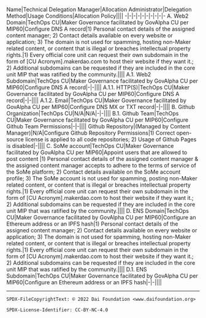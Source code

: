 Name|Technical Delegation Manager|Allocation Administrator|Delegation Method|Usage Conditions|Allocation Policy||||
-|-|-|-|-|-|-|-|-|-
A. Web2 Domain|TechOps CU|Maker Governance facilitated by GovAlpha CU per MIP60|Configure DNS A record|1) Personal contact details of the assigned content manager; 2) Contact details available on every website or application; 3) The domain is not used for spamming, hosting non-Maker related content, or content that is illegal or breaches intellectual property rights.|1) Every official core unit can request their own subdomain in the form of [CU Acronym].makerdao.com to host their website if they want it.; 2) Additional subdomains can be requested if they are included in the core unit MIP that was ratified by the community.||||
A.1. Web2 Subdomain|TechOps CU|Maker Governance facilitated by GovAlpha CU per MIP60|Configure DNS A record|-|-||||
A.1.1. HTTP(S)|TechOps CU|Maker Governance facilitated by GovAlpha CU per MIP60|Configure DNS A record|-|-||||
A.1.2. Email|TechOps CU|Maker Governance facilitated by GovAlpha CU per MIP60|Configure DNS MX or TXT record|-|-||||
B. Github Organization|TechOps CU|N/A|N/A|-|-||||
B.1. Github Team|TechOps CU|Maker Governance facilitated by GovAlpha CU per MIP60|Configure Github Team Permissions|-|-||||
Github Repository|(Managed by Content Manager)|N/A|Configure Github Repository Permissions|1) Correct open-source license is applied to all code repositories; 2) Usage of Github Pages is disabled|-||||
C. SoMe account|TechOps CU|Maker Governance facilitated by GovAlpha CU per MIP60|Appoint users that are allowed to post content |1) Personal contact details of the assigned content manager & the assigned content manager accepts to adhere to the terms of service of the SoMe platform; 2) Contact details available on the SoMe account profile; 3) The SoMe account is not used for spamming, posting non-Maker related content, or content that is illegal or breaches intellectual property rights.|1) Every official core unit can request their own subdomain in the form of [CU Acronym].makerdao.com to host their website if they want it.; 2) Additional subdomains can be requested if they are included in the core unit MIP that was ratified by the community.||||
D. ENS Domain|TechOps CU|Maker Governance facilitated by GovAlpha CU per MIP60|Configure an Ethereum address or an IPFS hash|1) Personal contact details of the assigned content manager; 2) Contact details available on every website or application; 3) The domain is not used for spamming, hosting non-Maker related content, or content that is illegal or breaches intellectual property rights.|1) Every official core unit can request their own subdomain in the form of [CU Acronym].makerdao.com to host their website if they want it.; 2) Additional subdomains can be requested if they are included in the core unit MIP that was ratified by the community.||||
D.1. ENS Subdomain|TechOps CU|Maker Governance facilitated by GovAlpha CU per MIP60|Configure an Ethereum address or an IPFS hash|-|-||||

---


```
SPDX-FileCopyrightText: © 2022 Dai Foundation <www.daifoundation.org>

SPDX-License-Identifier: CC-BY-NC-4.0
```